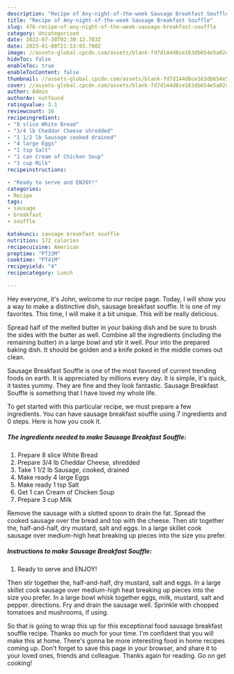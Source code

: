 ```yaml
---
description: "Recipe of Any-night-of-the-week Sausage Breakfast Souffle"
title: "Recipe of Any-night-of-the-week Sausage Breakfast Souffle"
slug: 476-recipe-of-any-night-of-the-week-sausage-breakfast-souffle
category: Uncategorized
date: 2022-07-30T02:30:12.783Z
date: 2023-01-08T21:53:03.700Z
image: //assets-global.cpcdn.com/assets/blank-fd7d144d8ce163db654e5a02c40b08a2775adb7897d16e4062681dc7e1b2800f.png
hideToc: false
enableToc: true
enableTocContent: false
thumbnail: //assets-global.cpcdn.com/assets/blank-fd7d144d8ce163db654e5a02c40b08a2775adb7897d16e4062681dc7e1b2800f.png
cover: //assets-global.cpcdn.com/assets/blank-fd7d144d8ce163db654e5a02c40b08a2775adb7897d16e4062681dc7e1b2800f.png
author: Admin
authorAv: notfound
ratingvalue: 3.1
reviewcount: 16
recipeingredient:
- "8 slice White Bread"
- "3/4 lb Cheddar Cheese shredded"
- "1 1/2 lb Sausage cooked drained"
- "4 large Eggs"
- "1 tsp Salt"
- "1 can Cream of Chicken Soup"
- "3 cup Milk"
recipeinstructions:

- "Ready to serve and ENJOY!"
categories:
- Recipe
tags:
- sausage
- breakfast
- souffle

katakunci: sausage breakfast souffle 
nutrition: 172 calories
recipecuisine: American
preptime: "PT33M"
cooktime: "PT41M"
recipeyield: "4"
recipecategory: Lunch

---
```



Hey everyone, it's John, welcome to our recipe page. Today, I will show you a way to make a distinctive dish, sausage breakfast souffle. It is one of my favorites. This time, I will make it a bit unique. This will be really delicious.

Spread half of the melted butter in your baking dish and be sure to brush the sides with the butter as well. Combine all the ingredients (including the remaining butter) in a large bowl and stir it well. Pour into the prepared baking dish. It should be golden and a knife poked in the middle comes out clean.

Sausage Breakfast Souffle is one of the most favored of current trending foods on earth. It is appreciated by millions every day. It is simple, it's quick, it tastes yummy. They are fine and they look fantastic. Sausage Breakfast Souffle is something that I have loved my whole life.


To get started with this particular recipe, we must prepare a few ingredients. You can have sausage breakfast souffle using 7 ingredients and 0 steps. Here is how you cook it.

<!--inarticleads1-->

##### The ingredients needed to make Sausage Breakfast Souffle:

1. Prepare 8 slice White Bread
1. Prepare 3/4 lb Cheddar Cheese, shredded
1. Take 1 1/2 lb Sausage, cooked, drained
1. Make ready 4 large Eggs
1. Make ready 1 tsp Salt
1. Get 1 can Cream of Chicken Soup
1. Prepare 3 cup Milk


Remove the sausage with a slotted spoon to drain the fat. Spread the cooked sausage over the bread and top with the cheese. Then stir together the, half-and-half, dry mustard, salt and eggs. In a large skillet cook sausage over medium-high heat breaking up pieces into the size you prefer. 

<!--inarticleads2-->

##### Instructions to make Sausage Breakfast Souffle:


1. Ready to serve and ENJOY!

Then stir together the, half-and-half, dry mustard, salt and eggs. In a large skillet cook sausage over medium-high heat breaking up pieces into the size you prefer. In a large bowl whisk together eggs, milk, mustard, salt and pepper. directions. Fry and drain the sausage well. Sprinkle with chopped tomatoes and mushrooms, if using. 

So that is going to wrap this up for this exceptional food sausage breakfast souffle recipe. Thanks so much for your time. I'm confident that you will make this at home. There's gonna be more interesting food in home recipes coming up. Don't forget to save this page in your browser, and share it to your loved ones, friends and colleague. Thanks again for reading. Go on get cooking!
